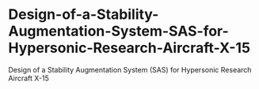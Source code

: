 # Design-of-a-Stability-Augmentation-System-SAS-for-Hypersonic-Research-Aircraft-X-15
Design of a Stability Augmentation System (SAS) for Hypersonic Research Aircraft X-15
